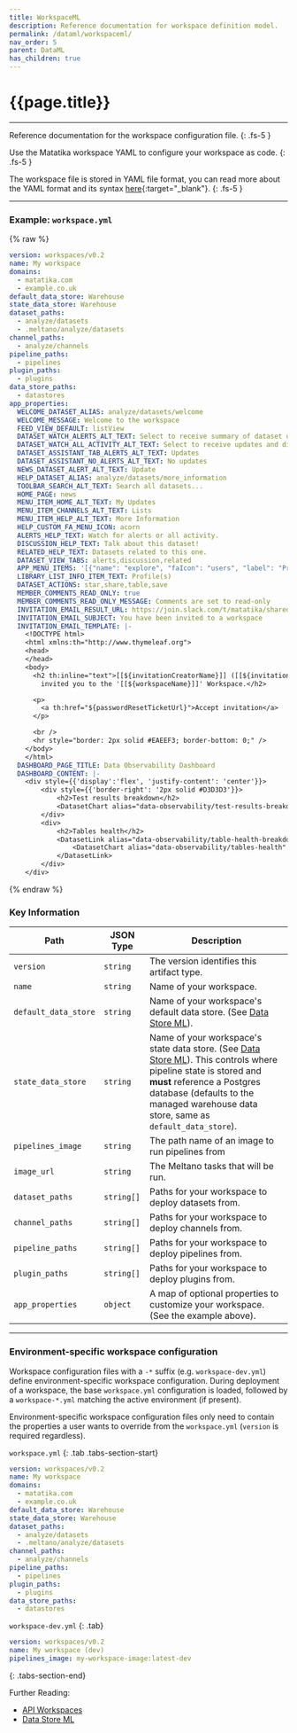 ```yaml
---
title: WorkspaceML
description: Reference documentation for workspace definition model.
permalink: /dataml/workspaceml/
nav_order: 5
parent: DataML
has_children: true
---
```


# {{page.title}}

---

Reference documentation for the workspace configuration file.
{: .fs-5 }

Use the Matatika workspace YAML to configure your workspace as code.
{: .fs-5 }

The workspace file is stored in YAML file format, you can read more about the YAML format and its syntax [here](https://yaml.org/){:target="_blank"}.
{: .fs-5 }

---

### Example: `workspace.yml`

{% raw %}
```yaml
version: workspaces/v0.2
name: My workspace
domains:
  - matatika.com
  - example.co.uk
default_data_store: Warehouse
state_data_store: Warehouse
dataset_paths:
  - analyze/datasets
  - .meltano/analyze/datasets
channel_paths:
  - analyze/channels
pipeline_paths:
  - pipelines
plugin_paths:
  - plugins
data_store_paths:
  - datastores
app_properties:
  WELCOME_DATASET_ALIAS: analyze/datasets/welcome
  WELCOME_MESSAGE: Welcome to the workspace
  FEED_VIEW_DEFAULT: listView
  DATASET_WATCH_ALERTS_ALT_TEXT: Select to receive summary of dataset updates
  DATASET_WATCH_ALL_ACTIVITY_ALT_TEXT: Select to receive updates and discussion from this dataset
  DATASET_ASSISTANT_TAB_ALERTS_ALT_TEXT: Updates
  DATASET_ASSISTANT_NO_ALERTS_ALT_TEXT: No updates
  NEWS_DATASET_ALERT_ALT_TEXT: Update
  HELP_DATASET_ALIAS: analyze/datasets/more_information
  TOOLBAR_SEARCH_ALT_TEXT: Search all datasets...
  HOME_PAGE: news
  MENU_ITEM_HOME_ALT_TEXT: My Updates
  MENU_ITEM_CHANNELS_ALT_TEXT: Lists
  MENU_ITEM_HELP_ALT_TEXT: More Information
  HELP_CUSTOM_FA_MENU_ICON: acorn
  ALERTS_HELP_TEXT: Watch for alerts or all activity.
  DISCUSSION_HELP_TEXT: Talk about this dataset!
  RELATED_HELP_TEXT: Datasets related to this one.
  DATASET_VIEW_TABS: alerts,discussion,related
  APP_MENU_ITEMS: '[{"name": "explore", "faIcon": "users", "label": "Profiles"}, {"name": "library", "faIcon": "list"}, {"name": "starred", "faIcon": "star"}]'
  LIBRARY_LIST_INFO_ITEM_TEXT: Profile(s)
  DATASET_ACTIONS: star,share,table,save
  MEMBER_COMMENTS_READ_ONLY: true
  MEMBER_COMMENTS_READ_ONLY_MESSAGE: Comments are set to read-only
  INVITATION_EMAIL_RESULT_URL: https://join.slack.com/t/matatika/shared_invite/zt-1shuod7dx-nrmh6aP8ZuBcS9XY~7BuGw
  INVITATION_EMAIL_SUBJECT: You have been invited to a workspace
  INVITATION_EMAIL_TEMPLATE: |-
    <!DOCTYPE html>
    <html xmlns:th="http://www.thymeleaf.org">
    <head>
    </head>
    <body>
      <h2 th:inline="text">[[${invitationCreatorName}]] ([[${invitationCreatorEmail}]]) has
        invited you to the '[[${workspaceName}]]' Workspace.</h2>

      <p>
        <a th:href="${passwordResetTicketUrl}">Accept invitation</a>
      </p>

      <br />
      <hr style="border: 2px solid #EAEEF3; border-bottom: 0;" />
    </body>
    </html>
  DASHBOARD_PAGE_TITLE: Data Observability Dashboard
  DASHBOARD_CONTENT: |-
    <div style={{'display':'flex', 'justify-content': 'center'}}>
        <div style={{'border-right': '2px solid #D3D3D3'}}>
            <h2>Test results breakdown</h2>
            <DatasetChart alias="data-observability/test-results-breakdown"/>
        </div>
        <div>
            <h2>Tables health</h2>
            <DatasetLink alias="data-observability/table-health-breakdown">
                <DatasetChart alias="data-observability/tables-health" />
            </DatasetLink>
        </div>
    </div>
```
{% endraw %}

### Key Information

Path | JSON Type | Description
---- | --------- | -----------
`version`            | `string`   | The version identifies this artifact type.
`name`               | `string`   | Name of your workspace.
`default_data_store` | `string`   | Name of your workspace's default data store. (See [Data Store ML]({{site.baseurl}}/dataml/datastoreml)).
`state_data_store`   | `string`   | Name of your workspace's state data store. (See [Data Store ML]({{site.baseurl}}/dataml/datastoreml)). This controls where pipeline state is stored and **must** reference a Postgres database (defaults to the managed warehouse data store, same as `default_data_store`).
`pipelines_image`    | `string`   | The path name of an image to run pipelines from
`image_url`          | `string`   | The Meltano tasks that will be run.
`dataset_paths`      | `string[]` | Paths for your workspace to deploy datasets from.
`channel_paths`      | `string[]` | Paths for your workspace to deploy channels from.
`pipeline_paths`     | `string[]` | Paths for your workspace to deploy pipelines from.
`plugin_paths`       | `string[]` | Paths for your workspace to deploy plugins from.
`app_properties`     | `object`   | A map of optional properties to customize your workspace. (See the example above).

---

### Environment-specific workspace configuration
Workspace configuration files with a `-*` suffix (e.g. `workspace-dev.yml`) define environment-specific workspace configuration. During deployment of a workspace, the base `workspace.yml` configuration is loaded, followed by a `workspace-*.yml` matching the active environment (if present).

Environment-specific workspace configuration files only need to contain the properties a user wants to override from the `workspace.yml` (`version` is required regardless).

`workspace.yml`
{: .tab .tabs-section-start}

```yml
version: workspaces/v0.2
name: My workspace
domains:
  - matatika.com
  - example.co.uk
default_data_store: Warehouse
state_data_store: Warehouse
dataset_paths:
  - analyze/datasets
  - .meltano/analyze/datasets
channel_paths:
  - analyze/channels
pipeline_paths:
  - pipelines
plugin_paths:
  - plugins
data_store_paths:
  - datastores
```

`workspace-dev.yml`
{: .tab}

```yml
version: workspaces/v0.2
name: My workspace (dev)
pipelines_image: my-workspace-image:latest-dev
```
{: .tabs-section-end}


Further Reading: 

- [API Workspaces]({{site.baseurl}}/api/resources/workspaces)
- [Data Store ML]({{site.baseurl}}/dataml/datastoreml)
